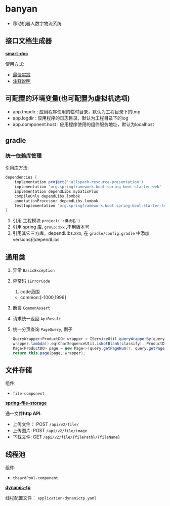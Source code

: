 # banyan
- 移动机器人数字物流系统

## 接口文档生成器

**[smart-doc](https://smart-doc-group.github.io/#/zh-cn/)**

使用方式: 
- [最佳实践](https://smart-doc-group.github.io/#/zh-cn/start/bestPractice)
- [注释说明](https://smart-doc-group.github.io/#/zh-cn/start/javadoc)


## 可配置的环境变量(也可配置为虚拟机选项)
- app.tmpdir : 应用程序使用的临时目录，默认为工程目录下的tmp
- app.logdir : 应用程序的日志目录，默认为工程目录下的log
- app.component.host : 应用程序使用的组件服务地址，默认为localhost

## gradle

### 统一依赖库管理

引用库方法:

```groovy
dependencies {
    implementation project(':allspark-resource-presentation')
    implementation 'org.springframework.boot:spring-boot-starter-web'
    implementation dependLibs.mybatisPlus
    compileOnly dependLibs.lombok
    annotationProcessor dependLibs.lombok
    testImplementation 'org.springframework.boot:spring-boot-starter-test'
}
```

1. 引用 工程模块 `project(':模块名')`
2. 引用 spring 库, `group:xxx` ,不用版本号
3. 引用其它三方库，dependLibs.xxx, 在 `gradle/config.gradle` 中添加versions和dependLibs

## 通用类

1. 异常 `BasicException`
2. 异常码 `IErrorCode`
   1. code范围
   - common:[-1000,1999]
4. 断言 `CommonAssert`
5. 请求统一返回 `ApiResult`
6. 统一分页查询 `PageQuery`, 例子

    ```groovy
    QueryWrapper<ProductDO> wrapper = IServiceUtil.queryWrapperBy(query, ProductDO::getProductKey, ProductDO::getProductName);
    wrapper.lambda().eq(CharSequenceUtil.isNotBlank(classify), ProductDO::getClassify, classify);
    Page<ProductDO> page = new Page<>(query.getPageNum(), query.getPageSize());
    return this.page(page, wrapper);
    ```

## 文件存储

组件:
- `file-component`

**[spring-file-storage](https://spring-file-storage.xuyanwu.cn/)**

通一文件**http API**:

- 上传文件： POST `/api/v2/file/`
- 上传图片:  POST `/api/v2/file/image`
- 下载文件:  GET `/api/v2/file/{filePath}/{fileName}`


## 线程池

组件:
- `theardPool-component`

**[dynamic-tp](https://dynamictp.top/)**


线程配置文件： `application-dynamictp.yaml`


